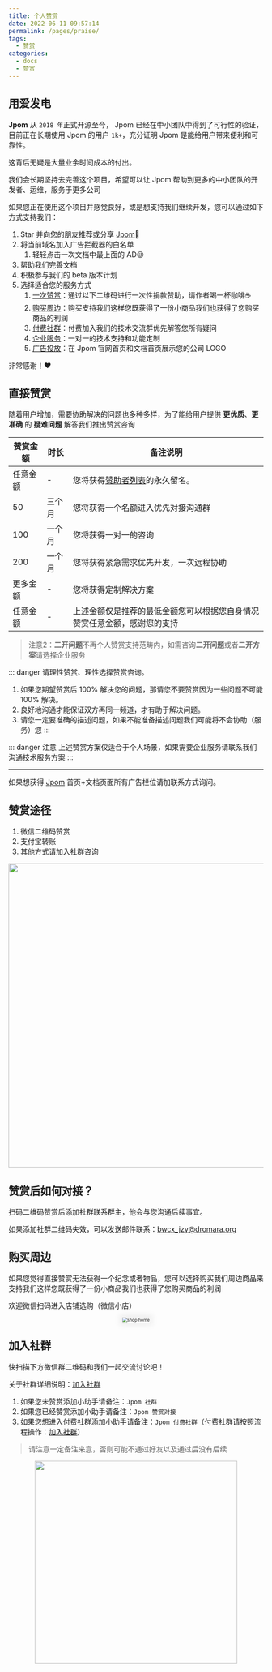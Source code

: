 ```yaml
---
title: 个人赞赏
date: 2022-06-11 09:57:14
permalink: /pages/praise/
tags: 
  - 赞赏
categories: 
  - docs
  - 赞赏
---
```


## 用爱发电

**Jpom** 从 `2018 年`正式开源至今， Jpom 已经在中小团队中得到了可行性的验证，目前正在长期使用 Jpom 的用户 `1k+`，充分证明 Jpom 是能给用户带来便利和可靠性。

这背后无疑是大量业余时间成本的付出。

我们会长期坚持去完善这个项目，希望可以让 Jpom 帮助到更多的中小团队的开发者、运维，服务于更多公司

如果您正在使用这个项目并感觉良好，或是想支持我们继续开发，您可以通过如下方式支持我们：

1. Star 并向您的朋友推荐或分享 [Jpom](https://gitee.com/dromara/Jpom)🚀
2. 将当前域名加入广告拦截器的白名单
   1. 轻轻点击一次文档中最上面的 AD😉
3. 帮助我们完善文档
4. 积极参与我们的 beta 版本计划
5. 选择适合您的服务方式
   1. [一次赞赏](00.个人赞赏.md)：通过以下二维码进行一次性捐款赞助，请作者喝一杯咖啡☕️
   2. [购买周边](/pages/shop/)：购买支持我们这样您既获得了一份小商品我们也获得了您购买商品的利润
   3. [付费社群](/pages/praise/join/)：付费加入我们的技术交流群优先解答您所有疑问
   4. [企业服务](/pages/enterprise-service/)：一对一的技术支持和功能定制
   5. [广告投放](04.成为赞助商.md)：在 Jpom 官网首页和文档首页展示您的公司 LOGO

非常感谢！❤️

## 直接赞赏

随着用户增加，需要协助解决的问题也多种多样，为了能给用户提供 **更优质**、**更准确** 的 **疑难问题** 解答我们推出赞赏咨询


| 赞赏金额 | 时长  | 备注说明                                        |
|------|-----|---------------------------------------------|
| 任意金额 | -   | 您将获得[赞助者列表](/pages/praise/publicity/)的永久留名。 |
| 50   | 三个月 | 您将获得一个名额进入优先对接沟通群                           |
| 100  | 一个月 | 您将获得一对一的咨询                                  |
| 200  | 一个月 | 您将获得紧急需求优先开发，一次远程协助                         |
| 更多金额 | -   | 您将获得定制解决方案                                  |
| 任意金额 | -   | 上述金额仅是推荐的最低金额您可以根据您自身情况赞赏任意金额，感谢您的支持        |
 

<!-- > 注意1：赞赏咨询项目是逐级叠加：如，您赞赏的金额是 150 员那么您将享受：任意金额、100、150的咨询内容。 -->

> 注意2：**二开问题**不再个人赞赏支持范畴内，如需咨询**二开问题**或者**二开方案**请选择企业服务

::: danger 请理性赞赏、理性选择赞赏咨询。
1. 如果您期望赞赏后 100% 解决您的问题，那请您不要赞赏因为一些问题不可能 100% 解决。
2. 良好地沟通才能保证双方再同一频道，才有助于解决问题。
3. 请您一定要准确的描述问题，如果不能准备描述问题我们可能将不会协助（服务）您
:::

::: danger 注意
上述赞赏方案仅适合于个人场景，如果需要企业服务请联系我们沟通技术服务方案
:::

------

如果想获得 [Jpom](https://jpom.top/) 首页+文档页面所有广告栏位请加联系方式询问。

## 赞赏途径

1. 微信二维码赞赏
2. 支付宝转账
3. 其他方式请加入社群咨询

<p style="text-align: center">
<img src="/images/qrcode/praise-all.png" width="600" />
</p>

## 赞赏后如何对接？

扫码二维码赞赏后添加社群联系群主，他会与您沟通后续事宜。

如果添加社群二维码失效，可以发送邮件联系：bwcx_jzy@dromara.org


## 购买周边

如果您觉得直接赞赏无法获得一个纪念或者物品，您可以选择购买我们周边商品来支持我们这样您既获得了一份小商品我们也获得了您购买商品的利润

欢迎微信扫码进入店铺选购（微信小店）

<p align="center">
<img  :src="$withBase('/images/qrcode/weixin-shop-jpom66.png')" style="zoom: 60%;box-shadow: 0px 0px 20px 10px rgba(0,0,0,0.06);" alt="shop home">
</p>

## 加入社群

快扫描下方微信群二维码和我们一起交流讨论吧！

关于社群详细说明：[加入社群](/pages/praise/join/)


1. 如果您未赞赏添加小助手请备注：`Jpom 社群`
2. 如果您已经赞赏添加小助手请备注：`Jpom 赞赏对接`
3. 如果您想进入付费社群添加小助手请备注：`Jpom 付费社群`（付费社群请按照流程操作：[加入社群](/pages/praise/join/)）

> 请注意一定备注来意，否则可能不通过好友以及通过后没有后续

<p style="text-align: center">
<img src="/images/qrcode/weixin-jpom66.jpg" width="400" />
</p>

